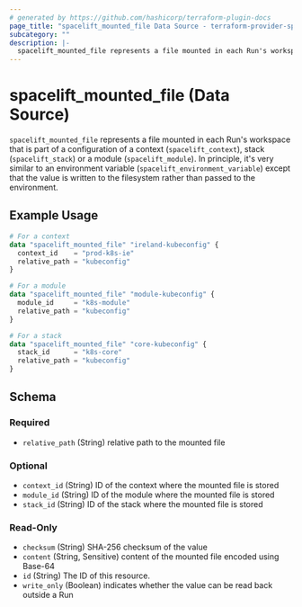 ```yaml
---
# generated by https://github.com/hashicorp/terraform-plugin-docs
page_title: "spacelift_mounted_file Data Source - terraform-provider-spacelift"
subcategory: ""
description: |-
  spacelift_mounted_file represents a file mounted in each Run's workspace that is part of a configuration of a context (spacelift_context), stack (spacelift_stack) or a module (spacelift_module). In principle, it's very similar to an environment variable (spacelift_environment_variable) except that the value is written to the filesystem rather than passed to the environment.
---
```


# spacelift_mounted_file (Data Source)

`spacelift_mounted_file` represents a file mounted in each Run's workspace that is part of a configuration of a context (`spacelift_context`), stack (`spacelift_stack`) or a module (`spacelift_module`). In principle, it's very similar to an environment variable (`spacelift_environment_variable`) except that the value is written to the filesystem rather than passed to the environment.

## Example Usage

```terraform
# For a context
data "spacelift_mounted_file" "ireland-kubeconfig" {
  context_id    = "prod-k8s-ie"
  relative_path = "kubeconfig"
}

# For a module
data "spacelift_mounted_file" "module-kubeconfig" {
  module_id     = "k8s-module"
  relative_path = "kubeconfig"
}

# For a stack
data "spacelift_mounted_file" "core-kubeconfig" {
  stack_id      = "k8s-core"
  relative_path = "kubeconfig"
}
```

<!-- schema generated by tfplugindocs -->
## Schema

### Required

- `relative_path` (String) relative path to the mounted file

### Optional

- `context_id` (String) ID of the context where the mounted file is stored
- `module_id` (String) ID of the module where the mounted file is stored
- `stack_id` (String) ID of the stack where the mounted file is stored

### Read-Only

- `checksum` (String) SHA-256 checksum of the value
- `content` (String, Sensitive) content of the mounted file encoded using Base-64
- `id` (String) The ID of this resource.
- `write_only` (Boolean) indicates whether the value can be read back outside a Run
